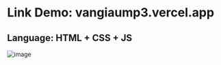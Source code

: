 # Link Demo: vangiaump3.vercel.app
## Language: HTML + CSS + JS
![image](https://user-images.githubusercontent.com/75024999/164953511-bc4beb9e-f620-4746-baeb-aa16c8cd7d47.png)

